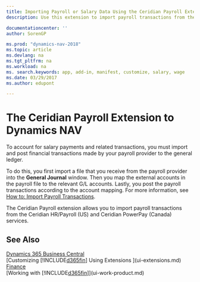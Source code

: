 ```yaml
---
title: Importing Payroll or Salary Data Using the Ceridian Payroll Extension 
description: Use this extension to import payroll transactions from the Ceridian HR/Payroll (US) and Ceridian PowerPay (Canada) services.

documentationcenter: ''
author: SorenGP

ms.prod: "dynamics-nav-2018"
ms.topic: article
ms.devlang: na
ms.tgt_pltfrm: na
ms.workload: na
ms. search.keywords: app, add-in, manifest, customize, salary, wage
ms.date: 03/29/2017
ms.author: edupont

---
```

# The Ceridian Payroll Extension to Dynamics NAV
To account for salary payments and related transactions, you must import and post financial transactions made by your payroll provider to the general ledger.

To do this, you first import a file that you receive from the payroll provider into the **General Journal** window. Then you map the external accounts in the payroll file to the relevant G/L accounts. Lastly, you post the payroll transactions according to the account mapping. For more information, see [How to: Import Payroll Transactions](finance-how-import-payroll-transactions.md).

The Ceridian Payroll extension allows you to import payroll transactions from the Ceridian HR/Payroll (US) and Ceridian PowerPay (Canada) services.

## See Also
[Dynamics 365 Business Central](/dynamics365/business-central/)  
[Customizing [!INCLUDE[d365fin](includes/d365fin_md.md)] Using Extensions ](ui-extensions.md)    
[Finance](finance.md)    
[Working with [!INCLUDE[d365fin](includes/d365fin_md.md)]](ui-work-product.md)
